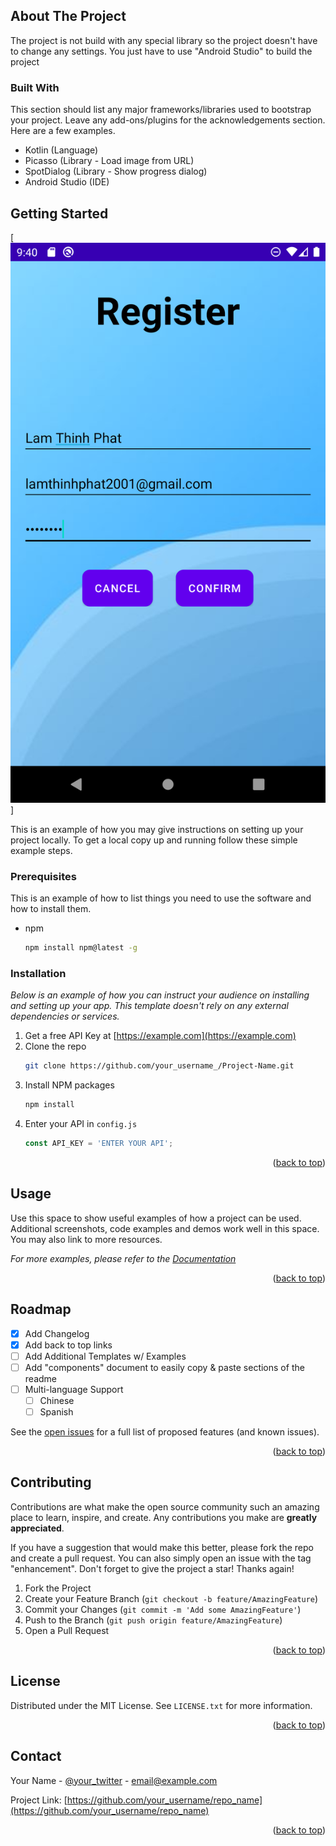 <div id="top"></div>






<!-- ABOUT THE PROJECT -->
## About The Project


The project is not build with any special library so the project doesn't have to change any settings. You just have to use "Android Studio" to build the project




### Built With

This section should list any major frameworks/libraries used to bootstrap your project. Leave any add-ons/plugins for the acknowledgements section. Here are a few examples.

* Kotlin (Language)
* Picasso (Library - Load image from URL)
* SpotDialog (Library - Show progress dialog)
* Android Studio (IDE)



<!-- GETTING STARTED -->
## Getting Started

[![Product Name Screen Shot][register_input]]

This is an example of how you may give instructions on setting up your project locally.
To get a local copy up and running follow these simple example steps.

### Prerequisites

This is an example of how to list things you need to use the software and how to install them.
* npm
  ```sh
  npm install npm@latest -g
  ```

### Installation

_Below is an example of how you can instruct your audience on installing and setting up your app. This template doesn't rely on any external dependencies or services._

1. Get a free API Key at [https://example.com](https://example.com)
2. Clone the repo
   ```sh
   git clone https://github.com/your_username_/Project-Name.git
   ```
3. Install NPM packages
   ```sh
   npm install
   ```
4. Enter your API in `config.js`
   ```js
   const API_KEY = 'ENTER YOUR API';
   ```

<p align="right">(<a href="#top">back to top</a>)</p>



<!-- USAGE EXAMPLES -->
## Usage

Use this space to show useful examples of how a project can be used. Additional screenshots, code examples and demos work well in this space. You may also link to more resources.

_For more examples, please refer to the [Documentation](https://example.com)_

<p align="right">(<a href="#top">back to top</a>)</p>



<!-- ROADMAP -->
## Roadmap

- [x] Add Changelog
- [x] Add back to top links
- [ ] Add Additional Templates w/ Examples
- [ ] Add "components" document to easily copy & paste sections of the readme
- [ ] Multi-language Support
    - [ ] Chinese
    - [ ] Spanish

See the [open issues](https://github.com/othneildrew/Best-README-Template/issues) for a full list of proposed features (and known issues).

<p align="right">(<a href="#top">back to top</a>)</p>



<!-- CONTRIBUTING -->
## Contributing

Contributions are what make the open source community such an amazing place to learn, inspire, and create. Any contributions you make are **greatly appreciated**.

If you have a suggestion that would make this better, please fork the repo and create a pull request. You can also simply open an issue with the tag "enhancement".
Don't forget to give the project a star! Thanks again!

1. Fork the Project
2. Create your Feature Branch (`git checkout -b feature/AmazingFeature`)
3. Commit your Changes (`git commit -m 'Add some AmazingFeature'`)
4. Push to the Branch (`git push origin feature/AmazingFeature`)
5. Open a Pull Request

<p align="right">(<a href="#top">back to top</a>)</p>



<!-- LICENSE -->
## License

Distributed under the MIT License. See `LICENSE.txt` for more information.

<p align="right">(<a href="#top">back to top</a>)</p>



<!-- CONTACT -->
## Contact

Your Name - [@your_twitter](https://twitter.com/your_username) - email@example.com

Project Link: [https://github.com/your_username/repo_name](https://github.com/your_username/repo_name)

<p align="right">(<a href="#top">back to top</a>)</p>


[account_info_change]: https://img.shields.io/github/contributors/github_username/repo_name.svg?style=for-the-badge
[after_pick]: https://github.com/github_username/repo_name/graphs/contributors
[forks-shield]: https://img.shields.io/github/forks/github_username/repo_name.svg?style=for-the-badge
[click_star]: https://github.com/github_username/repo_name/network/members
[detail_news]: https://img.shields.io/github/stars/github_username/repo_name.svg?style=for-the-badge
[edit_name]: https://github.com/github_username/repo_name/stargazers
[In_Favorite]: https://img.shields.io/github/issues/github_username/repo_name.svg?style=for-the-badge
[input_url_news]: https://github.com/github_username/repo_name/issues
[Login]: https://img.shields.io/github/license/github_username/repo_name.svg?style=for-the-badge
[login_input]: https://github.com/github_username/repo_name/blob/master/LICENSE.txt
[mainpage]: https://img.shields.io/badge/-LinkedIn-black.svg?style=for-the-badge&logo=linkedin&colorB=555
[pick_avatar]: https://linkedin.com/in/linkedin_username
[profile]: images/screenshot.png
[register]: images/screenshot.png
[register_input]: ScreeshotProduct/register_input.png

